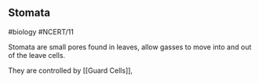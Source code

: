 ## Stomata
#biology #NCERT/11 

Stomata are small pores found in leaves, allow gasses to move into and out of the leave cells.

They are controlled by [[Guard Cells]], 